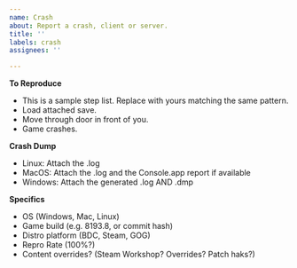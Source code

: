 ```yaml
---
name: Crash
about: Report a crash, client or server.
title: ''
labels: crash
assignees: ''

---
```


**To Reproduce**

 - This is a sample step list. Replace with yours matching the same pattern.
 - Load attached save.
 - Move through door in front of you.
 - Game crashes.

**Crash Dump**

- Linux: Attach the .log
- MacOS: Attach the .log and the Console.app report if available
- Windows: Attach the generated .log AND .dmp

**Specifics**

 - OS (Windows, Mac, Linux)
 - Game build (e.g. 8193.8, or commit hash)
 - Distro platform (BDC, Steam, GOG)
 - Repro Rate (100%?)
 - Content overrides? (Steam Workshop? Overrides? Patch haks?)
